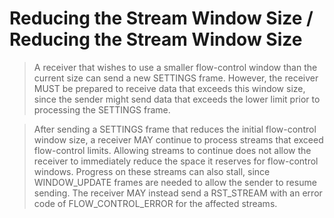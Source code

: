 # Reducing the Stream Window Size / Reducing the Stream Window Size
> A receiver that wishes to use a smaller flow-control window than the current size can send a new SETTINGS frame. However, the receiver MUST be prepared to receive data that exceeds this window size, since the sender might send data that exceeds the lower limit prior to processing the SETTINGS frame.

> After sending a SETTINGS frame that reduces the initial flow-control window size, a receiver MAY continue to process streams that exceed flow-control limits. Allowing streams to continue does not allow the receiver to immediately reduce the space it reserves for flow-control windows. Progress on these streams can also stall, since WINDOW\_UPDATE frames are needed to allow the sender to resume sending. The receiver MAY instead send a RST\_STREAM with an error code of FLOW\_CONTROL_ERROR for the affected streams.